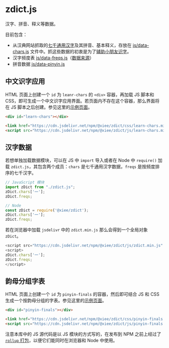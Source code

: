 # zdict.js

汉字、拼音、释义等数据。

目前包含：

-   从汉典网站抓取的[七千通用汉字](https://www.zdic.net/zd/zb/ty/)及其拼音、基本释义，存放在
    [js/data-chars.js](js/data-chars.js)
    文件中。抓这些数据的初衷是为了[辅助小朋友识字](https://yihui.org/cn/kids/2021/02/chars/)。
-   汉字频度表
    [js/data-freqs.js](js/data-freqs.js)（[数据来源](https://github.com/rbind/yihui/files/8104908/default.pdf)）
-   拼音数据 [js/data-pinyin.js](js/data-pinyin.js)

## 中文识字应用

HTML 页面上创建一个 `id` 为 `leanr-chars` 的 `<div>` 容器，再加载 JS 脚本和
CSS，即可生成一个中文识字应用界面。若页面内不存在这个容器，那么界面将在 JS
脚本之后创建。参见这里的[示例页面](https://yihui.org/cn/kids/2021/02/chars/)。

``` html
<div id="learn-chars"></div>

<link href="https://cdn.jsdelivr.net/npm/@xiee/zdict/css/learn-chars.min.css" rel="stylesheet"></link>
<script src="https://cdn.jsdelivr.net/npm/@xiee/zdict/js/learn-chars.min.js" defer></script>
```

## 汉字数据

若想单独加载数据模块，可以在 JS 中 `import` 导入或者在 Node 中 `require()` 加载
`zdict.js`，其包含两个成员：`chars` 是七千通用汉字数据，`freqs`
是按频度排序的七千汉字。

``` javascript
// JavaScript 模块
import zDict from "./zdict.js";
zDict.chars['一'];
zDict.freqs;
```

``` javascript
// Node
const zDict = require('@xiee/zdict');
zDict.chars['一'];
zDict.freqs;
```

若在浏览器中加载 `jsdelivr` 中的 `zdict.min.js` 那么会得到一个全局对象 `zDict`。

``` javascript
<script src="https://cdn.jsdelivr.net/npm/@xiee/zdict/js/zdict.min.js" defer></script>
<script>
zDict.chars['一'];
zDict.freqs;
</script>
```

## 韵母分组字表

HTML 页面上创建一个 `id` 为 `pinyin-finals` 的容器，然后即可结合 JS 和 CSS
生成一个按韵母分组的字表。参见这里的[示例页面](https://yihui.org/cn/kids/2022/02/finals/)。

``` html
<div id="pinyin-finals"></div>

<link href="https://cdn.jsdelivr.net/npm/@xiee/zdict/css/pinyin-finals.min.css" rel="stylesheet"></link>
<script src="https://cdn.jsdelivr.net/npm/@xiee/zdict/js/pinyin-finals.min.js" defer></script>
```

注意本库中的 JS 源代码是以 JS 模块的方式写的，在发布到 NPM 之前上经过了
[`rollup` 打包](.github/workflows/npm-publish.yml)，以便它们能同时在浏览器和
Node 中使用。
